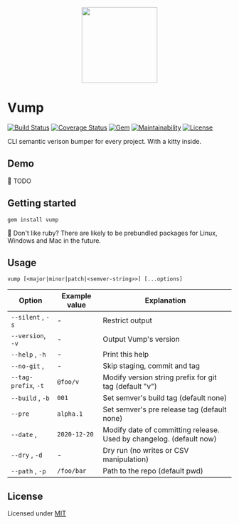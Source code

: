 <p align="center">
  <img src="https://i.imgur.com/ZH8ftR9.png" height="170">
</p>

# Vump

[![Build Status](https://img.shields.io/travis/grissius/vump/master.svg?style=flat-square)](https://travis-ci.org/grissius/vump)
[![Coverage Status](https://img.shields.io/coveralls/github/grissius/vump.svg?style=flat-square)](https://coveralls.io/github/grissius/vump?branch=master)
[![Gem](https://img.shields.io/gem/v/vump.svg?style=flat-square)](https://rubygems.org/gems/vump)
[![Maintainability](https://img.shields.io/codeclimate/maintainability/grissius/vump.svg?style=flat-square)](https://codeclimate.com/github/grissius/vump)
[![License](https://img.shields.io/github/license/grissius/vump.svg?style=flat-square)](https://github.com/grissius/vump/blob/master/LICENSE)

CLI semantic verison bumper for every project. With a kitty inside.

## Demo
:construction: TODO

## Getting started

```
gem install vump
```

:gem: Don't like ruby? There are likely to be prebundled packages for Linux, Windows and Mac in the future.

## Usage

```
vump [<major|minor|patch|<semver-string>>] [...options]
```

| Option               | Example value | Explanation                                                         |
|----------------------|---------------|---------------------------------------------------------------------|
| `--silent` , `-s`    | -             | Restrict output                                                     |
| `--version`, `-v`    | -             | Output Vump's version                                               |
| `--help`   , `-h`    | -             | Print this help                                                     |
| `--no-git` ,         | -             | Skip staging, commit and tag                                        |
| `--tag-prefix`, `-t` | `@foo/v`      | Modify version string prefix for git tag (default "v")              |
| `--build`  , `-b`    | `001`         | Set semver's build tag (default none)                               |
| `--pre`              | `alpha.1`     | Set semver's pre release tag (default none)                         |
| `--date`   ,         | `2020-12-20`  | Modify date of committing release. Used by changelog. (default now) |
| `--dry`    , `-d`    | -             | Dry run (no writes or CSV manipulation)                             |
| `--path`   , `-p`    | `/foo/bar`    | Path to the repo (default pwd)                                      |

## License

Licensed under [MIT](./LICENSE)
